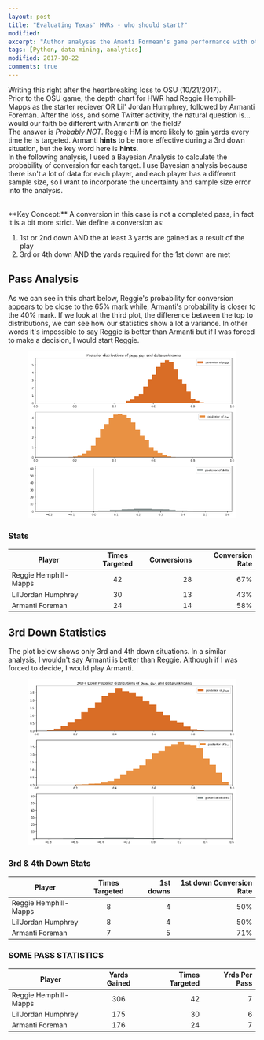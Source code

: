 ```yaml
---
layout: post
title: "Evaluating Texas' HWRs - who should start?"
modified:
excerpt: "Author analyses the Amanti Formean's game performance with other WR in the team"
tags: [Python, data mining, analytics]
modified: 2017-10-22
comments: true
---
```


Writing this right after the heartbreaking loss to OSU (10/21/2017).
<br>
Prior to the OSU game, the depth chart for HWR had Reggie Hemphill-Mapps as the starter reciever OR Lil' Jordan Humphrey, followed by Armanti Foreman. After the loss, and some Twitter activity, the natural question is... would our faith be different with Armanti on the field?
<br>
The answer is *Probably NOT*. Reggie HM is more likely to gain yards every time he is targeted. Armanti **hints** to be more effective during a 3rd down situation, but the key word here is **hints**. 
<br>
In the following analysis, I used a Bayesian Analysis to calculate the probability of conversion for each target. I use Bayesian analysis because there isn't a lot of data for each player, and each player has a different sample size, so I want to incorporate the uncertainty and sample size error into the analysis.

<br>
**Key Concept:** A conversion in this case is not a completed pass, in fact it is a bit more strict.
We define a conversion as:

1. 1st or 2nd down AND the at least 3 yards are gained as a result of the play
2. 3rd or 4th down AND the yards required for the 1st down are met

## Pass Analysis

As we can see in this chart below, Reggie's probability for conversion appears to be close to the 65% mark while, Armanti's probability is closer to the 40% mark. If we look at the third plot, the difference between the top to distributions, we can see how our statistics show a lot a variance. In other words it's impossible to say Reggie is better than Armanti but if I was forced to make a decision, I would start Reggie. 

<figure>
     <img src="/images/WR_OSU/RHM_AF_HWR.png">
    <figcaption></figcaption>
</figure>

### Stats

| Player        | Times Targeted       | Conversions           | Conversion Rate           |
| ------------- |:-------------:| -----:| -----:|
| Reggie Hemphill-Mapps      | 42 | 28 | 67% |
| Lil'Jordan Humphrey      | 30 |   13 | 43% |
| Armanti Foreman        |24|  14 | 58% |

## 3rd Down Statistics

The plot below shows only 3rd and 4th down situations. In a similar analysis, I wouldn't say Armanti is better than Reggie. Although if I was forced to decide, I would play Armanti. 


<figure>
     <img src="/images/WR_OSU/3rd_RHM_AF_HWR.png">
    <figcaption></figcaption>
</figure>

### 3rd & 4th Down Stats

| Player        | Times Targeted           | 1st downs           | 1st down Conversion Rate           |
| ------------- |:-------------:| -----:| -----:|
| Reggie Hemphill-Mapps      | 8 | 4 | 50% |
| Lil'Jordan Humphrey      | 8 |   4 | 50% |
| Armanti Foreman        |7|  5 | 71% |










### SOME PASS STATISTICS

| Player        | Yards Gained           | Times Targeted  | Yrds Per Pass  |
| ------------- |:-------------:| -----:| -----:|
| Reggie Hemphill-Mapps      | 306 |42 | 7 |
| Lil'Jordan Humphrey      | 175      |   30 | 6 |
| Armanti Foreman | 176      |    24 | 7 |








